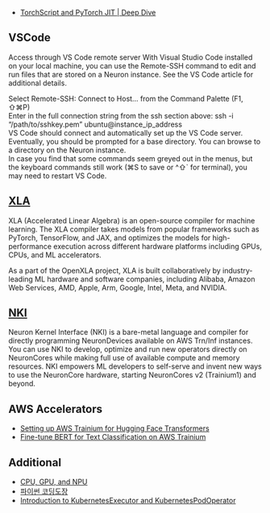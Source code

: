 * [TorchScript and PyTorch JIT | Deep Dive](https://www.youtube.com/watch?v=2awmrMRf0dA)

## VSCode ##

Access through VS Code remote server
With Visual Studio Code installed on your local machine, you can use the Remote-SSH command to edit and run files that are stored on a Neuron instance. See the VS Code article for additional details.

Select Remote-SSH: Connect to Host… from the Command Palette (F1, ⇧⌘P)  
Enter in the full connection string from the ssh section above: ssh -i “/path/to/sshkey.pem” ubuntu@instance_ip_address  
VS Code should connect and automatically set up the VS Code server.  
Eventually, you should be prompted for a base directory. You can browse to a directory on the Neuron instance.  
In case you find that some commands seem greyed out in the menus, but the keyboard commands still work (⌘S to save or ^⇧` for terminal), you may need to restart VS Code.  

 
## [XLA](https://openxla.org/xla) ##
XLA (Accelerated Linear Algebra) is an open-source compiler for machine learning. The XLA compiler takes models from popular frameworks such as PyTorch, TensorFlow, and JAX, and optimizes the models for high-performance execution across different hardware platforms including GPUs, CPUs, and ML accelerators.

As a part of the OpenXLA project, XLA is built collaboratively by industry-leading ML hardware and software companies, including Alibaba, Amazon Web Services, AMD, Apple, Arm, Google, Intel, Meta, and NVIDIA.

## [NKI](https://awsdocs-neuron.readthedocs-hosted.com/en/latest/general/nki/index.html) ##
Neuron Kernel Interface (NKI) is a bare-metal language and compiler for directly programming NeuronDevices available on AWS Trn/Inf instances. You can use NKI to develop, optimize and run new operators directly on NeuronCores while making full use of available compute and memory resources. NKI empowers ML developers to self-serve and invent new ways to use the NeuronCore hardware, starting NeuronCores v2 (Trainium1) and beyond.

## AWS Accelerators ##

* [Setting up AWS Trainium for Hugging Face Transformers](https://www.philschmid.de/setup-aws-trainium)
* [Fine-tune BERT for Text Classification on AWS Trainium](https://huggingface.co/docs/optimum-neuron/tutorials/fine_tune_bert)



## Additional ##

* [CPU, GPU, and NPU](https://levysoft.medium.com/cpu-gpu-and-npu-understanding-key-differences-and-their-roles-in-artificial-intelligence-2913a24d0747)
* [파이썬 코딩도장](https://dojang.io/course/view.php?id=7)
* [Introduction to KubernetesExecutor and KubernetesPodOperator](https://medium.com/uncanny-recursions/introduction-to-kubernetesexecutor-and-kubernetespodoperator-ae9bb809e3b3)

